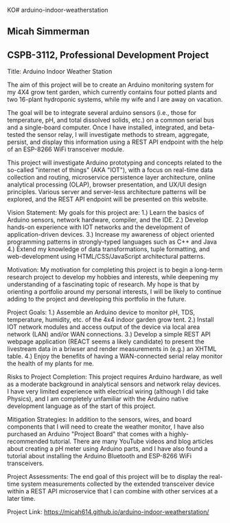 KO# arduino-indoor-weatherstation

<h2>Micah Simmerman</h2>

<h2>CSPB-3112, Professional Development Project</h2>

Title: Arduino Indoor Weather Station 

The aim of this project will be to create an Arduino monitoring system for my 4X4 grow tent garden, which currently contains four potted plants and two 16-plant hydroponic systems, while my wife and I are away on vacation. 

The goal will be to integrate several arduino sensors (i.e., those for temperature, pH, and total dissolved solids, etc.) on a common serial bus and a single-board computer. Once I have installed, integrated, and beta-tested the sensor relay, I will investigate methods to stream, aggregate, persist, and display this information using a REST API endpoint with the help of an ESP-8266 WiFi transceiver module. 

This project will investigate Arduino prototyping and concepts related to the so-called "internet of things" (AKA "IOT"), with a focus on real-time data collection and routing, microservice persistence layer architecture, online analytical processing (OLAP), browser presentation, and UX/UI design principles. Various server and server-less architecture patterns will be explored, and the REST API endpoint will be presented on this website.

Vision Statement: My goals for this project are: 1.) Learn the basics of Arduino sensors, network hardware, compiler, and the IDE. 2.) Develop hands-on experience with IOT networks and the development of application-driven devices. 3.) Increase my awareness of object oriented programming patterns in strongly-typed languages such as C++ and Java 4.) Extend my knowledge of data transformations, tuple formatting, and web-development using HTML/CSS/JavaScript architectural patterns.

Motivation: My motivation for completing this project is to begin a long-term research project to develop my hobbies and interests, while deepening my understanding of a fascinating topic of research. My hope is that by orienting a portfolio around my personal interests, I will be likely to continue adding to the project and developing this portfolio in the future.

Project Goals: 1.) Assemble an Arduino device to monitor pH, TDS, temperature, humidity, etc. of the 4x4 indoor garden grow tent. 2.) Install IOT network modules and access output of the device via local area network (LAN) and/or WAN connections. 3.) Develop a simple REST API webpage application (REACT seems a likely candidate) to present the livestream data in a briwser and render measurements in (e.g.) an XHTML table. 4.) Enjoy the benefits of having a WAN-connected serial relay monitor the health of my plants for me. 

Risks to Project Completion: This project requires Arduino hardware, as well as a moderate background in analytical sensors and network relay devices. I have very limited experience with electrical wiring (although I did take Physics), and I am completely unfamiliar with the Arduino native development language as of the start of this project.

Mitigation Strategies: In addition to the sensors, wires, and board components that I will need to create the weather monitor, I have also purchased an Arduino &#34;Project Board&#34; that comes with a highly-recommended tutorial. There are many YouTube videos and blog articles about creating a pH meter using Arduino parts, and I have also found a tutorial about installing the Arduino Bluetooth and ESP-8266 WiFi transceivers. 

Project Assessments: The end goal of this project will be to display the real-time system measurements collected by the extended transceiver device within a REST API microservice that I can combine with other services at a later time.

Project Link: https://micah614.github.io/arduino-indoor-weatherstation/
